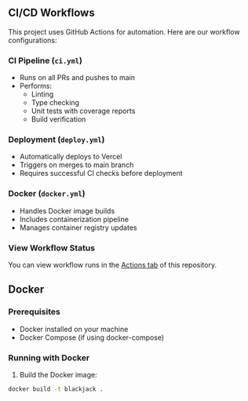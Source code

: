 ## CI/CD Workflows

This project uses GitHub Actions for automation. Here are our workflow configurations:

### CI Pipeline (`ci.yml`)

- Runs on all PRs and pushes to main
- Performs:
  - Linting
  - Type checking
  - Unit tests with coverage reports
  - Build verification

### Deployment (`deploy.yml`)

- Automatically deploys to Vercel
- Triggers on merges to main branch
- Requires successful CI checks before deployment

### Docker (`docker.yml`)

- Handles Docker image builds
- Includes containerization pipeline
- Manages container registry updates

### View Workflow Status

You can view workflow runs in the [Actions tab](../../actions) of this repository.

## Docker

### Prerequisites

- Docker installed on your machine
- Docker Compose (if using docker-compose)

### Running with Docker

1. Build the Docker image:

```bash
docker build -t blackjack .
```
